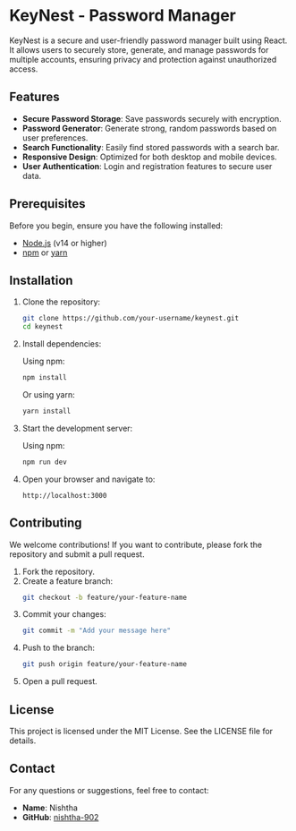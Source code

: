 # KeyNest - Password Manager

KeyNest is a secure and user-friendly password manager built using React. It allows users to securely store, generate, and manage passwords for multiple accounts, ensuring privacy and protection against unauthorized access.

## Features

- **Secure Password Storage**: Save passwords securely with encryption.
- **Password Generator**: Generate strong, random passwords based on user preferences.
- **Search Functionality**: Easily find stored passwords with a search bar.
- **Responsive Design**: Optimized for both desktop and mobile devices.
- **User Authentication**: Login and registration features to secure user data.

## Prerequisites

Before you begin, ensure you have the following installed:

- [Node.js](https://nodejs.org/) (v14 or higher)
- [npm](https://www.npmjs.com/) or [yarn](https://yarnpkg.com/)

## Installation

1. Clone the repository:

   ```bash
   git clone https://github.com/your-username/keynest.git
   cd keynest
   ```

2. Install dependencies:

   Using npm:
   ```bash
   npm install
   ```

   Or using yarn:
   ```bash
   yarn install
   ```

3. Start the development server:

   Using npm:
   ```bash
   npm run dev 
   ```

4. Open your browser and navigate to:

   ```
   http://localhost:3000
   ```

## Contributing

We welcome contributions! If you want to contribute, please fork the repository and submit a pull request.

1. Fork the repository.
2. Create a feature branch:
   ```bash
   git checkout -b feature/your-feature-name
   ```
3. Commit your changes:
   ```bash
   git commit -m "Add your message here"
   ```
4. Push to the branch:
   ```bash
   git push origin feature/your-feature-name
   ```
5. Open a pull request.

## License

This project is licensed under the MIT License. See the LICENSE file for details.

## Contact

For any questions or suggestions, feel free to contact:

- **Name**: Nishtha  
- **GitHub**: [nishtha-902](https://github.com/nishtha-902)
